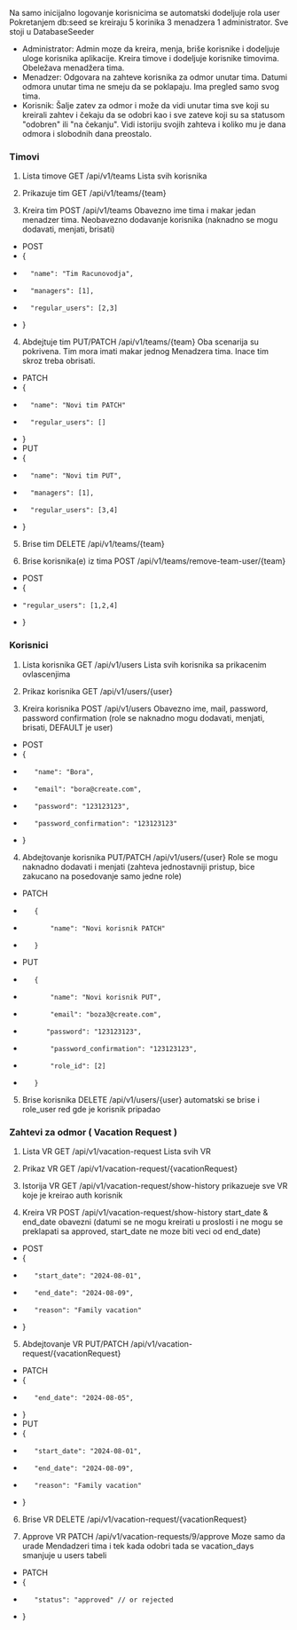 Na samo inicijalno logovanje korisnicima se automatski dodeljuje rola user
Pokretanjem db:seed se kreiraju 5 korinika 3 menadzera 1 administrator. Sve stoji u DatabaseSeeder
- Administrator: Admin moze da kreira, menja, briše korisnike i dodeljuje uloge korisnika aplikacije. Kreira timove i dodeljuje korisnike timovima. Obeležava menadžera tima.
- Menadzer: Odgovara na zahteve korisnika za odmor unutar tima. Datumi odmora unutar tima ne smeju da se poklapaju. Ima pregled samo svog tima.
- Korisnik: Šalje zatev za odmor i može da vidi unutar tima sve koji su kreirali zahtev i čekaju da se odobri kao i sve zateve koji su sa statusom "odobren" ili "na čekanju". Vidi istoriju svojih zahteva i koliko mu je dana odmora i slobodnih dana preostalo.

### Timovi
1. Lista timove GET /api/v1/teams Lista svih korisnika

2. Prikazuje tim GET /api/v1/teams/{team}

3. Kreira tim POST /api/v1/teams Obavezno ime tima i makar jedan menadzer tima. Neobavezno dodavanje korisnika (naknadno se mogu dodavati, menjati, brisati)
 -  POST
  -   {
  -       "name": "Tim Racunovodja",
  -       "managers": [1],
  -       "regular_users": [2,3]
  -   }
4. Abdejtuje tim PUT/PATCH /api/v1/teams/{team} Oba scenarija su pokrivena. Tim mora imati makar jednog Menadzera tima. Inace tim skroz treba obrisati.
 -  PATCH 
  -   {
  -       "name": "Novi tim PATCH"
  -       "regular_users": []
  -   }
 -  PUT
  -   {
  -       "name": "Novi tim PUT",
  -       "managers": [1],
  -       "regular_users": [3,4]
  -   }
5. Brise tim DELETE /api/v1/teams/{team}


6. Brise korisnika(e) iz tima POST /api/v1/teams/remove-team-user/{team}
 -  POST
  -   {
  -     "regular_users": [1,2,4]
  -   }

### Korisnici
1. Lista korisnika GET /api/v1/users Lista svih korisnika sa prikacenim ovlascenjima

2. Prikaz korisnika GET /api/v1/users/{user}

3. Kreira korisnika POST /api/v1/users Obavezno ime, mail, password, password confirmation (role se naknadno mogu dodavati, menjati, brisati, DEFAULT je user)
 -  POST
  -    {
  -        "name": "Bora",
  -        "email": "bora@create.com",
  -        "password": "123123123",
  -        "password_confirmation": "123123123"
  -    }
4. Abdejtovanje korisnika PUT/PATCH /api/v1/users/{user} Role se mogu naknadno dodavati i menjati
   (zahteva jednostavniji pristup, bice zakucano na posedovanje samo jedne role)
 -  PATCH 
  -        {
  -            "name": "Novi korisnik PATCH"
  -        }
 -  PUT
  -        {
  -            "name": "Novi korisnik PUT",
  -            "email": "boza3@create.com",
  -           "password": "123123123",
  -            "password_confirmation": "123123123",
  -            "role_id": [2]
  -        }
5. Brise korisnika DELETE /api/v1/users/{user} automatski se brise i role_user red gde je korisnik pripadao



### Zahtevi za odmor ( Vacation Request )
1. Lista VR GET /api/v1/vacation-request Lista svih VR

2. Prikaz VR GET /api/v1/vacation-request/{vacationRequest}

3. Istorija VR GET /api/v1/vacation-request/show-history prikazueje sve VR koje je kreirao auth korisnik

4. Kreira VR POST /api/v1/vacation-request/show-history start_date & end_date obavezni
     (datumi se ne mogu kreirati u proslosti i ne mogu se preklapati sa approved, start_date ne moze biti veci od end_date)
 -  POST
  -    {
  -        "start_date": "2024-08-01",
  -        "end_date": "2024-08-09",
  -        "reason": "Family vacation"
  -    }
5. Abdejtovanje VR PUT/PATCH /api/v1/vacation-request/{vacationRequest}
 -  PATCH 
  -    {
  -        "end_date": "2024-08-05",
  -    }
 -  PUT
  -    {
  -        "start_date": "2024-08-01",
  -        "end_date": "2024-08-09",
  -        "reason": "Family vacation"
  -    }
6. Brise VR DELETE /api/v1/vacation-request/{vacationRequest}

7. Approve VR PATCH /api/v1/vacation-requests/9/approve Moze samo da urade Mendadzeri tima i tek kada odobri tada se vacation_days smanjuje u users tabeli
 -  PATCH 
  -    {
  -        "status": "approved" // or rejected 
  -    }